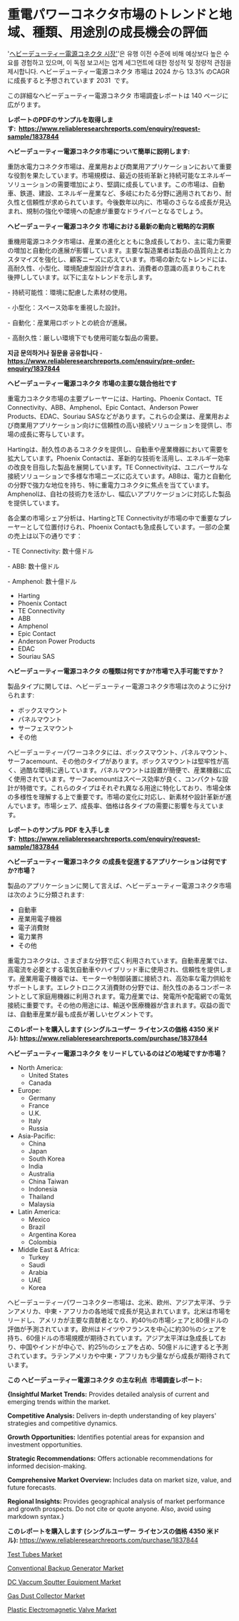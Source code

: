 <p><h1>重電パワーコネクタ市場のトレンドと地域、種類、用途別の成長機会の評価</h1></p><p>'<a href="https://www.reliableresearchreports.com/heavy-duty-power-connectors-r1837844?utm_campaign=107&utm_medium=36&utm_source=Github&utm_content=ia&utm_term=30102024&utm_id=heavy-duty-power-connectors">ヘビーデューティー電源コネクタ 시장'</a>'은 유행 이전 수준에 비해 예상보다 높은 수요를 경험하고 있으며, 이 독점 보고서는 업계 세그먼트에 대한 정성적 및 정량적 관점을 제시합니다. ヘビーデューティー電源コネクタ 市場は 2024 から 13.3% のCAGRに成長すると予想されています 2031&nbsp; です。</p>
<p>この詳細なヘビーデューティー電源コネクタ 市場調査レポートは 140 ページに広がります。</p>
<p><strong>レポートのPDFのサンプルを取得します</strong><strong>:&nbsp;&nbsp;<a href="https://www.reliableresearchreports.com/enquiry/request-sample/1837844?utm_campaign=107&utm_medium=36&utm_source=Github&utm_content=ia&utm_term=30102024&utm_id=heavy-duty-power-connectors">https://www.reliableresearchreports.com/enquiry/request-sample/1837844</a></strong></p>
<p><strong>ヘビーデューティー電源コネクタ市場について簡単に説明します:</strong></p>
<p><p>重防水電力コネクタ市場は、産業用および商業用アプリケーションにおいて重要な役割を果たしています。市場規模は、最近の技術革新と持続可能なエネルギーソリューションの需要増加により、堅調に成長しています。この市場は、自動車、鉄道、建設、エネルギー産業など、多岐にわたる分野に適用されており、耐久性と信頼性が求められています。今後数年以内に、市場のさらなる成長が見込まれ、規制の強化や環境への配慮が重要なドライバーとなるでしょう。</p></p>
<p><strong>ヘビーデューティー電源コネクタ 市場における最新の動向と戦略的な洞察</strong></p>
<p><p>重機用電源コネクタ市場は、産業の進化とともに急成長しており、主に電力需要の増加と自動化の進展が影響しています。主要な製造業者は製品の品質向上とカスタマイズを強化し、顧客ニーズに応えています。市場の新たなトレンドには、高耐久性、小型化、環境配慮型設計が含まれ、消費者の意識の高まりもこれを後押ししています。以下に主なトレンドを示します。</p><p>- 持続可能性：環境に配慮した素材の使用。</p><p>- 小型化：スペース効率を重視した設計。</p><p>- 自動化：産業用ロボットとの統合が進展。</p><p>- 高耐久性：厳しい環境下でも使用可能な製品の需要。</p></p>
<p><strong>지금 문의하거나 질문을 공유합니다</strong><strong>&nbsp;</strong>-<strong><a href="https://www.reliableresearchreports.com/enquiry/pre-order-enquiry/1837844?utm_campaign=107&utm_medium=36&utm_source=Github&utm_content=ia&utm_term=30102024&utm_id=heavy-duty-power-connectors">https://www.reliableresearchreports.com/enquiry/pre-order-enquiry/1837844</a></strong></p>
<p><strong>ヘビーデューティー電源コネクタ 市場の主要な競合他社です</strong></p>
<p><p>重電力コネクタ市場の主要プレーヤーには、Harting、Phoenix Contact、TE Connectivity、ABB、Amphenol、Epic Contact、Anderson Power Products、EDAC、Souriau SASなどがあります。これらの企業は、産業用および商業用アプリケーション向けに信頼性の高い接続ソリューションを提供し、市場の成長に寄与しています。</p><p>Hartingは、耐久性のあるコネクタを提供し、自動車や産業機器において需要を拡大しています。Phoenix Contactは、革新的な技術を活用し、エネルギー効率の改良を目指した製品を展開しています。TE Connectivityは、ユニバーサルな接続ソリューションで多様な市場ニーズに応えています。ABBは、電力と自動化の分野で強力な地位を持ち、特に重電力コネクタに焦点を当てています。Amphenolは、自社の技術力を活かし、幅広いアプリケージョンに対応した製品を提供しています。</p><p>各企業の市場シェア分析は、HartingとTE Connectivityが市場の中で重要なプレーヤーとして位置付けられ、Phoenix Contactも急成長しています。一部の企業の売上は以下の通りです：</p><p>- TE Connectivity: 数十億ドル</p><p>- ABB: 数十億ドル</p><p>- Amphenol: 数十億ドル</p></p>
<p><ul><li>Harting</li><li>Phoenix Contact</li><li>TE Connectivity</li><li>ABB</li><li>Amphenol</li><li>Epic Contact</li><li>Anderson Power Products</li><li>EDAC</li><li>Souriau SAS</li></ul></p>
<p><strong>ヘビーデューティー電源コネクタ の種類は何ですか?市場で入手可能ですか？</strong></p>
<p>製品タイプに関しては、ヘビーデューティー電源コネクタ市場は次のように分けられます:</p>
<p><ul><li>ボックスマウント</li><li>パネルマウント</li><li>サーフェスマウント</li><li>その他</li></ul></p>
<p><p>ヘビーデューティーパワーコネクタには、ボックスマウント、パネルマウント、サーフacemount、その他のタイプがあります。ボックスマウントは堅牢性が高く、過酷な環境に適しています。パネルマウントは設置が簡便で、産業機器に広く使用されています。サーフacemountはスペース効率が良く、コンパクトな設計が特徴です。これらのタイプはそれぞれ異なる用途に特化しており、市場全体の多様性を理解する上で重要です。市場の変化に対応し、新素材や設計革新が進んでいます。市場シェア、成長率、価格は各タイプの需要に影響を与えています。</p></p>
<p><strong>レポートのサンプル PDF を入手します:&nbsp;</strong><strong>&nbsp;<a href="https://www.reliableresearchreports.com/enquiry/request-sample/1837844?utm_campaign=107&utm_medium=36&utm_source=Github&utm_content=ia&utm_term=30102024&utm_id=heavy-duty-power-connectors">https://www.reliableresearchreports.com/enquiry/request-sample/1837844</a></strong></p>
<p><strong>ヘビーデューティー電源コネクタ の成長を促進するアプリケーションは何ですか?市場？</strong></p>
<p>製品のアプリケーションに関して言えば、ヘビーデューティー電源コネクタ市場は次のように分類されます:</p>
<p><ul><li>自動車</li><li>産業用電子機器</li><li>電子消費財</li><li>電力業界</li><li>その他</li></ul></p>
<p><p>重電力コネクタは、さまざまな分野で広く利用されています。自動車産業では、高電流を必要とする電気自動車やハイブリッド車に使用され、信頼性を提供します。産業用電子機器では、モーターや制御装置に接続され、高効率な電力供給をサポートします。エレクトロニクス消費財の分野では、耐久性のあるコンポーネントとして家庭用機器に利用されます。電力産業では、発電所や配電網での電気接続に重要です。その他の用途には、輸送や医療機器が含まれます。収益の面では、自動車産業が最も成長が著しいセグメントです。</p></p>
<p><strong>このレポートを購入します (シングルユーザー ライセンスの価格 4350 米ドル):</strong><strong>&nbsp;<a href="https://www.reliableresearchreports.com/purchase/1837844?utm_campaign=107&utm_medium=36&utm_source=Github&utm_content=ia&utm_term=30102024&utm_id=heavy-duty-power-connectors">https://www.reliableresearchreports.com/purchase/1837844</a></strong></p>
<p><strong>ヘビーデューティー電源コネクタ をリードしているのはどの地域ですか市場？</strong></p>
<p><ul>
    <li>
        North America:
        <ul>
            <li>United States</li>
            <li>Canada</li>
        </ul>
    </li>
    <li>
        Europe:
        <ul>
            <li>Germany</li>
            <li>France</li>
            <li>U.K.</li>
            <li>Italy</li>
            <li>Russia</li>
        </ul>
    </li>
    <li>
        Asia-Pacific:
        <ul>
            <li>China</li>
            <li>Japan</li>
            <li>South Korea</li>
            <li>India</li>
            <li>Australia</li>
            <li>China Taiwan</li>
            <li>Indonesia</li>
            <li>Thailand</li>
            <li>Malaysia</li>
        </ul>
    </li>
    <li>
        Latin America:
        <ul>
            <li>Mexico</li>
            <li>Brazil</li>
            <li>Argentina Korea</li>
            <li>Colombia</li>
        </ul>
    </li>
    <li>
        Middle East & Africa:
        <ul>
            <li>Turkey</li>
            <li>Saudi</li>
            <li>Arabia</li>
            <li>UAE</li>
            <li>Korea</li>
        </ul>
    </li>
    </ul></p>
<p><p>ヘビーデューティーパワーコネクター市場は、北米、欧州、アジア太平洋、ラテンアメリカ、中東・アフリカの各地域で成長が見込まれています。北米は市場をリードし、アメリカが主要な貢献者となり、約40％の市場シェアと80億ドルの評価が予測されています。欧州はドイツやフランスを中心に約30％のシェアを持ち、60億ドルの市場規模が期待されています。アジア太平洋は急成長しており、中国やインドが中心で、約25％のシェアを占め、50億ドルに達すると予測されています。ラテンアメリカや中東・アフリカも少量ながら成長が期待されています。</p></p>
<p><strong>この ヘビーデューティー電源コネクタ の主な利点&nbsp; 市場調査レポート:</strong></p>
<p><strong>{Insightful Market Trends:</strong> Provides detailed analysis of current and emerging trends within the market.</p>
<p><strong>Competitive Analysis:</strong> Delivers in-depth understanding of key players' strategies and competitive dynamics.</p>
<p><strong>Growth Opportunities:</strong> Identifies potential areas for expansion and investment opportunities.</p>
<p><strong>Strategic Recommendations:</strong> Offers actionable recommendations for informed decision-making.</p>
<p><strong>Comprehensive Market Overview: </strong>Includes data on market size, value, and future forecasts.</p>
<p><strong>Regional Insights: </strong>Provides geographical analysis of market performance and growth prospects. Do not cite or quote anyone. Also, avoid using markdown syntax.}</p>
<p><strong>このレポートを購入します (シングルユーザー ライセンスの価格 4350 米ドル):&nbsp;</strong><a href="https://www.reliableresearchreports.com/purchase/1837844?utm_campaign=107&utm_medium=36&utm_source=Github&utm_content=ia&utm_term=30102024&utm_id=heavy-duty-power-connectors">https://www.reliableresearchreports.com/purchase/1837844</a></p>
<p><p><a href="https://www.linkedin.com/pulse/test-tubes-market-revolution-2024-2031-trends-shaping-r5zie?utm_campaign=107&utm_medium=36&utm_source=Github&utm_content=ia&utm_term=30102024&utm_id=heavy-duty-power-connectors">Test Tubes Market</a></p><p><a href="https://issuu.com/reportprime-2/docs/conventional-backup-generator-marke_d9540be9428b34?utm_campaign=107&utm_medium=36&utm_source=Github&utm_content=ia&utm_term=30102024&utm_id=heavy-duty-power-connectors">Conventional Backup Generator Market</a></p><p><a href="https://github.com/LacThu1/Market-Research-Report-List-1/blob/main/dc-vaccum-sputter-equipment-market.md?utm_campaign=107&utm_medium=36&utm_source=Github&utm_content=ia&utm_term=30102024&utm_id=heavy-duty-power-connectors">DC Vaccum Sputter Equipment Market</a></p><p><a href="https://issuu.com/reportprime-2/docs/gas-dust-collector-market-size-2030_f0a9fe98c893f3?utm_campaign=107&utm_medium=36&utm_source=Github&utm_content=ia&utm_term=30102024&utm_id=heavy-duty-power-connectors">Gas Dust Collector Market</a></p><p><a href="https://github.com/ChristianClark406/Market-Research-Report-List-1/blob/main/plastic-electromagnetic-valve-market.md?utm_campaign=107&utm_medium=36&utm_source=Github&utm_content=ia&utm_term=30102024&utm_id=heavy-duty-power-connectors">Plastic Electromagnetic Valve Market</a></p></p>
<p>&nbsp;</p>